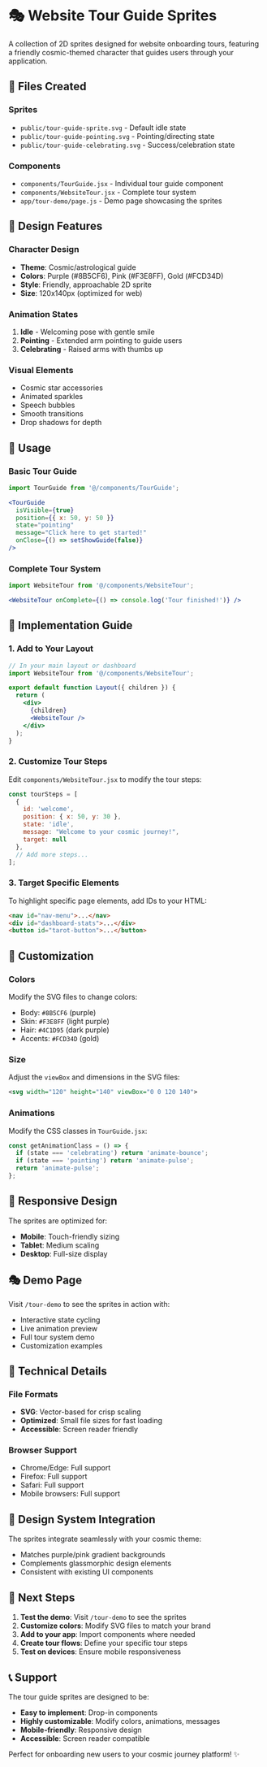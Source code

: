 # 🎭 Website Tour Guide Sprites

A collection of 2D sprites designed for website onboarding tours, featuring a friendly cosmic-themed character that guides users through your application.

## 📁 Files Created

### Sprites
- `public/tour-guide-sprite.svg` - Default idle state
- `public/tour-guide-pointing.svg` - Pointing/directing state  
- `public/tour-guide-celebrating.svg` - Success/celebration state

### Components
- `components/TourGuide.jsx` - Individual tour guide component
- `components/WebsiteTour.jsx` - Complete tour system
- `app/tour-demo/page.js` - Demo page showcasing the sprites

## 🎨 Design Features

### Character Design
- **Theme**: Cosmic/astrological guide
- **Colors**: Purple (#8B5CF6), Pink (#F3E8FF), Gold (#FCD34D)
- **Style**: Friendly, approachable 2D sprite
- **Size**: 120x140px (optimized for web)

### Animation States
1. **Idle** - Welcoming pose with gentle smile
2. **Pointing** - Extended arm pointing to guide users
3. **Celebrating** - Raised arms with thumbs up

### Visual Elements
- Cosmic star accessories
- Animated sparkles
- Speech bubbles
- Smooth transitions
- Drop shadows for depth

## 🚀 Usage

### Basic Tour Guide
```jsx
import TourGuide from '@/components/TourGuide';

<TourGuide
  isVisible={true}
  position={{ x: 50, y: 50 }}
  state="pointing"
  message="Click here to get started!"
  onClose={() => setShowGuide(false)}
/>
```

### Complete Tour System
```jsx
import WebsiteTour from '@/components/WebsiteTour';

<WebsiteTour onComplete={() => console.log('Tour finished!')} />
```

## 🎯 Implementation Guide

### 1. Add to Your Layout
```jsx
// In your main layout or dashboard
import WebsiteTour from '@/components/WebsiteTour';

export default function Layout({ children }) {
  return (
    <div>
      {children}
      <WebsiteTour />
    </div>
  );
}
```

### 2. Customize Tour Steps
Edit `components/WebsiteTour.jsx` to modify the tour steps:

```javascript
const tourSteps = [
  {
    id: 'welcome',
    position: { x: 50, y: 30 },
    state: 'idle',
    message: "Welcome to your cosmic journey!",
    target: null
  },
  // Add more steps...
];
```

### 3. Target Specific Elements
To highlight specific page elements, add IDs to your HTML:

```html
<nav id="nav-menu">...</nav>
<div id="dashboard-stats">...</div>
<button id="tarot-button">...</button>
```

## 🎨 Customization

### Colors
Modify the SVG files to change colors:
- Body: `#8B5CF6` (purple)
- Skin: `#F3E8FF` (light purple)
- Hair: `#4C1D95` (dark purple)
- Accents: `#FCD34D` (gold)

### Size
Adjust the `viewBox` and dimensions in the SVG files:
```svg
<svg width="120" height="140" viewBox="0 0 120 140">
```

### Animations
Modify the CSS classes in `TourGuide.jsx`:
```jsx
const getAnimationClass = () => {
  if (state === 'celebrating') return 'animate-bounce';
  if (state === 'pointing') return 'animate-pulse';
  return 'animate-pulse';
};
```

## 📱 Responsive Design

The sprites are optimized for:
- **Mobile**: Touch-friendly sizing
- **Tablet**: Medium scaling
- **Desktop**: Full-size display

## 🎭 Demo Page

Visit `/tour-demo` to see the sprites in action with:
- Interactive state cycling
- Live animation preview
- Full tour system demo
- Customization examples

## 🔧 Technical Details

### File Formats
- **SVG**: Vector-based for crisp scaling
- **Optimized**: Small file sizes for fast loading
- **Accessible**: Screen reader friendly

### Browser Support
- Chrome/Edge: Full support
- Firefox: Full support  
- Safari: Full support
- Mobile browsers: Full support

## 🎨 Design System Integration

The sprites integrate seamlessly with your cosmic theme:
- Matches purple/pink gradient backgrounds
- Complements glassmorphic design elements
- Consistent with existing UI components

## 🚀 Next Steps

1. **Test the demo**: Visit `/tour-demo` to see the sprites
2. **Customize colors**: Modify SVG files to match your brand
3. **Add to your app**: Import components where needed
4. **Create tour flows**: Define your specific tour steps
5. **Test on devices**: Ensure mobile responsiveness

## 📞 Support

The tour guide sprites are designed to be:
- **Easy to implement**: Drop-in components
- **Highly customizable**: Modify colors, animations, messages
- **Mobile-friendly**: Responsive design
- **Accessible**: Screen reader compatible

Perfect for onboarding new users to your cosmic journey platform! ✨

